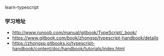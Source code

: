 learn-typescript


### 学习地址
- http://www.runoob.com/manual/gitbook/TypeScript/_book/
- https://www.gitbook.com/book/zhongsp/typescript-handbook/details
- https://zhongsp.gitbooks.io/typescript-handbook/content/doc/handbook/tutorials/index.html